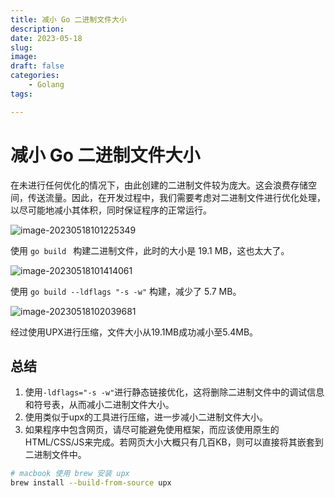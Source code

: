```yaml
---
title: 减小 Go 二进制文件大小
description: 
date: 2023-05-18
slug: 
image: 
draft: false
categories:
    - Golang
tags:

---
```


# 减小 Go 二进制文件大小

在未进行任何优化的情况下，由此创建的二进制文件较为庞大。这会浪费存储空间，传送流量。因此，在开发过程中，我们需要考虑对二进制文件进行优化处理，以尽可能地减小其体积，同时保证程序的正常运行。

![image-20230518101225349](http://img.golang.space/img-1684375945532.png)

使用 `go build ` 构建二进制文件，此时的大小是 19.1 MB，这也太大了。

![image-20230518101414061](http://img.golang.space/img-1684376054261.png)

使用 `go build --ldflags "-s -w"` 构建，减少了 5.7 MB。

![image-20230518102039681](http://img.golang.space/img-1684376439888.png)

经过使用UPX进行压缩，文件大小从19.1MB成功减小至5.4MB。

## 总结

1. 使用`-ldflags="-s -w"`进行静态链接优化，这将删除二进制文件中的调试信息和符号表，从而减小二进制文件大小。
2. 使用类似于upx的工具进行压缩，进一步减小二进制文件大小。
3. 如果程序中包含网页，请尽可能避免使用框架，而应该使用原生的HTML/CSS/JS来完成。若网页大小大概只有几百KB，则可以直接将其嵌套到二进制文件中。

```bash
# macbook 使用 brew 安装 upx
brew install --build-from-source upx
```

